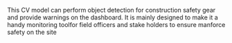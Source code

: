 This CV model can perform object detection for construction safety gear and provide warnings on the dashboard. It is mainly designed to make it a handy monitoring toolfor field officers and stake holders to ensure manforce safety on the site
